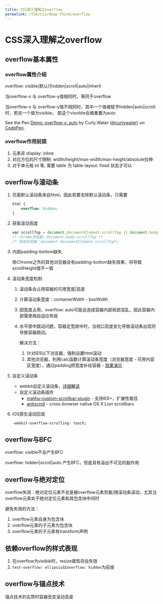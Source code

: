 ```yaml
---
title: CSS深入理解之overflow
permalink: /f2e/css/deep-think/overflow
---
```


# CSS深入理解之overflow

## overflow基本属性

### overflow属性介绍

overflow: visible(默认)|hidden|scroll|auto|inherit

当overflow-x 与 overflow-y值相同时，等同于overflow

当overflow-x 与 overflow-y值不相同时，其中一个值被赋予hidden|auto|scroll时，若另一个值为visible，
那这个visvible会被重置为auto

<p data-height="265" data-theme-id="0" data-slug-hash="dQEZdw" data-default-tab="css,result" data-user="curlywater" data-pen-title="Demo: overflow-x: auto" class="codepen">See the Pen <a href="https://codepen.io/curlywater/pen/dQEZdw/">Demo: overflow-x: auto</a> by Curly.Water (<a href="https://codepen.io/curlywater">@curlywater</a>) on <a href="https://codepen.io">CodePen</a>.</p>
<script async src="https://static.codepen.io/assets/embed/ei.js"></script>

### overflow作用前提

1. 元素非 display: inline
2. 对应方位的尺寸限制: width/height/max-width/max-height/absolute拉伸
3. 对于单元格 td 等, 需要 table 为 table-layout: fixed 状态才可以

## overflow与滚动条

1. 页面默认滚动条来自html，因此若要去除默认滚动条，只需要

   ```css
   html {
       overflow: hidden;
   }
   ```

2. 获取滚动高度

   ```js
   var scrollTop = document.documentElement.scrollTop || document.body.scrollTop;
   /* chrome浏览器：document.body.scrollTop */
   /* 其他浏览器：document.documentElement.scrollTop*/
   ```

3. 内部padding-bottom缺失

   除Chrome之外的其他浏览器会有padding-bottom缺失效果，将导致scrollHeight值不一致

4. 滚动条宽度机制

   1. 滚动条会占用容器的可用宽度|高度

   2. 计算滚动条宽度：containerWidth - boxWidth

   3. 因宽度占用，overflow: auto可能会造成容器内部局部混乱，因此容器内部需使用自适应布局

   4. 水平居中跳动问题，容器定宽居中时，当视口高度变化导致滚动条出现将导致容器跳动。

      解决方法：

      1. 针对IE9以下浏览器，强制设置html滚动
      2. 其他浏览器，利用calc函数计算滚动条宽度（浏览器宽度 - 可用内容区宽度），通过padding把宽度补给容器 - [效果演示](https://codepen.io/curlywater/pen/wQbpgd)

5. 自定义滚动条

   - webkit自定义滚动条，[详细解读](https://css-tricks.com/custom-scrollbars-in-webkit/)
   - 自定义滚动条插件
     - [malihu-custom-scrollbar-plugin](https://github.com/malihu/malihu-custom-scrollbar-plugin) - 支持IE8+，扩展性极佳
     - [antiscroll](https://github.com/Automattic/antiscroll) - cross-browser native OS X Lion scrollbars

6. iOS原生滚动回调

   ```css
   -webkit-overflow-scrolling: touch;
   ```

## overflow与BFC

overflow: visible不会产生BFC

overflow: hidden|scroll|auto 产生BFC，但是具有溢出不可见的副作用

## overflow与绝对定位

overflow失效：绝对定位元素不总是被overflow元素剪裁/随滚动条滚动，尤其当overflow元素处于绝对定位元素和其包含块中间时

避免失效的方法：

1. overflow元素自身为包含块
2. overflow元素的子元素为包含块
3. overflow元素的子元素有transform声明

## 依赖overflow的样式表现

1. 在overflow为visible时，resize属性将会失效
2. ```text-overflow: ellipsis```以```overflow: hidden```为前提

## overflow与锚点技术

锚点技术的实质时容器改变滚动高度